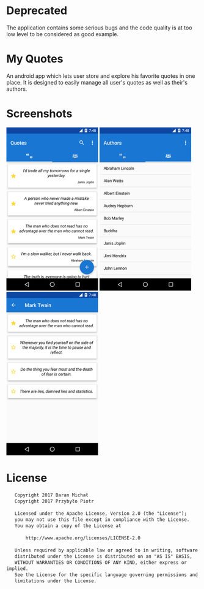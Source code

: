 # Deprecated

The application contains some serious bugs and the code quality is at too low level to be considered as good example.

# My Quotes

An android app which lets user store and explore his favorite quotes in one place. It is designed to easily manage all user's quotes as well as their's authors.

# Screenshots
<img src="assets/screenshot-1.png" width="240px" />   <img src="assets/screenshot-2.png" width="240px" />   <img src="assets/screenshot-3.png" width="240px" />

# License
```
   Copyright 2017 Baran Michał
   Copyright 2017 Przybyło Piotr

   Licensed under the Apache License, Version 2.0 (the "License");
   you may not use this file except in compliance with the License.
   You may obtain a copy of the License at

       http://www.apache.org/licenses/LICENSE-2.0

   Unless required by applicable law or agreed to in writing, software
   distributed under the License is distributed on an "AS IS" BASIS,
   WITHOUT WARRANTIES OR CONDITIONS OF ANY KIND, either express or implied.
   See the License for the specific language governing permissions and
   limitations under the License.
```
